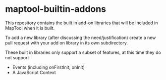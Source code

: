 # maptool-builtin-addons
This repository contains the built in add-on libraries that will be included in MapTool when it is built.

To add a new library (after discussing the need/justification) create a new pull request with your add on library in its own subdirectory.

These built in libraries only support a subset of features, at this time they do not support
* Events (including onFirstInit, onInit)
* A JavaScript Context
